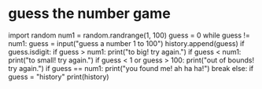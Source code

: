 # guess the number game
import random
num1 = random.randrange(1, 100)
guess = 0
while guess != num1:
  guess = input("guess a number 1 to 100")
  history.append(guess)
  if guess.isdigit:
    if guess > num1:
      print("to big! try again.")
    if guess < num1:
      print("to small! try again.")
    if guess < 1 or guess > 100:
      print("out of bounds! try again.")
    if guess == num1:
      print("you found me! ah ha ha!")
      break
  else:
    if guess = "history"
      print(history)
